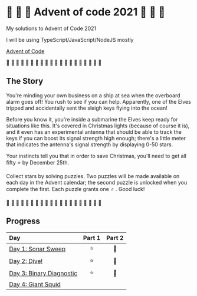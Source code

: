 # 🎄 🎅 🎄 Advent of code 2021 🎄 🎅 🎄

My solutions to Advent of Code 2021

I will be using TypeScript/JavaScript/NodeJS mostly

[Advent of Code](https://adventofcode.com/2021)

🎄 🎄 🎄 🎄 🎄 🎄 🎄 🎄 🎄 🎄 🎄 🎄 🎄 🎄 🎄 🎄 🎄 🎄 🎄 🎄

## The Story

You're minding your own business on a ship at sea when the overboard alarm goes off! You rush to see if you can help. Apparently, one of the Elves tripped and accidentally sent the sleigh keys flying into the ocean!

Before you know it, you're inside a submarine the Elves keep ready for situations like this. It's covered in Christmas lights (because of course it is), and it even has an experimental antenna that should be able to track the keys if you can boost its signal strength high enough; there's a little meter that indicates the antenna's signal strength by displaying 0-50 stars.

Your instincts tell you that in order to save Christmas, you'll need to get all fifty ⭐ by December 25th.

Collect stars by solving puzzles. Two puzzles will be made available on each day in the Advent calendar; the second puzzle is unlocked when you complete the first. Each puzzle grants one ⭐ . Good luck!

🎄 🎄 🎄 🎄 🎄 🎄 🎄 🎄 🎄 🎄 🎄 🎄 🎄 🎄 🎄 🎄 🎄 🎄 🎄 🎄

## Progress

| Day                                                  | Part 1 | Part 2 |
| :--------------------------------------------------- | :----: | :----: |
| [Day 1: Sonar Sweep](src/01/summary.md#readme)       |   ⭐   |   🌟   |
| [Day 2: Dive!](src/02/summary.md#readme)             |   ⭐   |   🌟   |
| [Day 3: Binary Diagnostic](src/03/summary.md#readme) |   ⭐   |   🌟   |
| [Day 4: Giant Squid](src/04/summary.md#readme)       |        |        |
